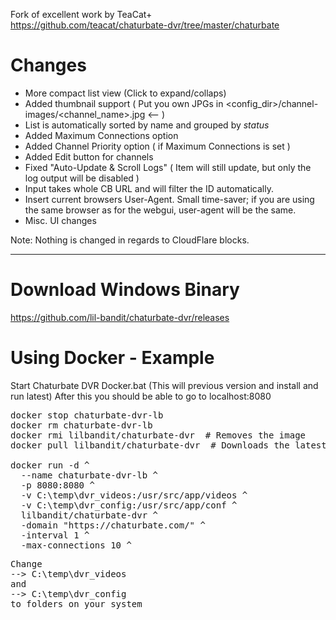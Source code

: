 Fork of excellent work by TeaCat+
<br>https://github.com/teacat/chaturbate-dvr/tree/master/chaturbate

Changes
=============================
- More compact list view (Click to expand/collaps)
- Added thumbnail support ( Put you own JPGs in <config_dir>/channel-images/<channel_name>.jpg <--  )
- List is automatically sorted by name and grouped by <i>status</i>
- Added Maximum Connections option
- Added Channel Priority option ( if Maximum Connections is set )
- Added Edit button for channels
- Fixed "Auto-Update & Scroll Logs" ( Item will still update, but only the log output will be disabled )
- Input takes whole CB URL and will filter the ID automatically.
- Insert current browsers User-Agent. Small time-saver; if you are using the same browser as for the webgui, user-agent will be the same.
- Misc. UI changes 

Note: Nothing is changed in regards to CloudFlare blocks.

---------------------------------------------

Download Windows Binary
=============================
https://github.com/lil-bandit/chaturbate-dvr/releases


Using Docker - Example
=============================

Start Chaturbate DVR Docker.bat
(This will previous version and install and run latest)
After this you should be able to go to localhost:8080

<pre>
docker stop chaturbate-dvr-lb
docker rm chaturbate-dvr-lb
docker rmi lilbandit/chaturbate-dvr  # Removes the image
docker pull lilbandit/chaturbate-dvr  # Downloads the latest image

docker run -d ^
  --name chaturbate-dvr-lb ^
  -p 8080:8080 ^
  -v C:\temp\dvr_videos:/usr/src/app/videos ^
  -v C:\temp\dvr_config:/usr/src/app/conf ^
  lilbandit/chaturbate-dvr ^
  -domain "https://chaturbate.com/" ^
  -interval 1 ^
  -max-connections 10 ^
</pre>

<pre>
Change 
--> C:\temp\dvr_videos
and 
--> C:\temp\dvr_config
to folders on your system
</pre>
